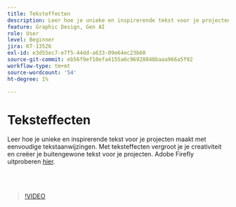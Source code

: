 ```yaml
---
title: Teksteffecten
description: Leer hoe je unieke en inspirerende tekst voor je projecten maakt met eenvoudige tekstaanwijzingen
feature: Graphic Design, Gen AI
role: User
level: Beginner
jira: KT-13526
exl-id: e3d55ec7-e7f5-44dd-a633-09e64ec23b60
source-git-commit: eb56f9ef10efa4155a6c96928048baaa966a5f92
workflow-type: tm+mt
source-wordcount: '54'
ht-degree: 1%

---
```


# Teksteffecten

Leer hoe je unieke en inspirerende tekst voor je projecten maakt met eenvoudige tekstaanwijzingen. Met teksteffecten vergroot je je creativiteit en creëer je buitengewone tekst voor je projecten. Adobe Firefly uitproberen [hier](https://firefly.adobe.com/).

<br> 

>[!VIDEO](https://video.tv.adobe.com/v/3432218?quality=12&learn=on&hidetitle=true&captions=dut)
